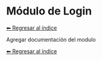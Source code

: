 # Módulo de Login

[⬅ Regresar al índice](../modules.md)

Agregar documentación del modulo

[⬅ Regresar al índice](../modules.md)
